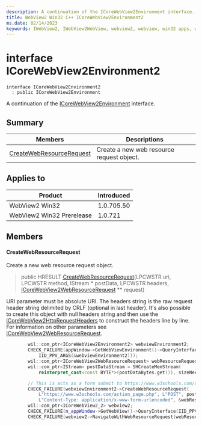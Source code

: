 ```yaml
---
description: A continuation of the ICoreWebView2Environment interface.
title: WebView2 Win32 C++ ICoreWebView2Environment2
ms.date: 02/14/2023
keywords: IWebView2, IWebView2WebView, webview2, webview, win32 apps, win32, edge, ICoreWebView2, ICoreWebView2Controller, browser control, edge html, ICoreWebView2Environment2
---
```


# interface ICoreWebView2Environment2

```
interface ICoreWebView2Environment2
  : public ICoreWebView2Environment
```

A continuation of the [ICoreWebView2Environment](icorewebview2environment.md) interface.

## Summary

 Members                        | Descriptions
--------------------------------|---------------------------------------------
[CreateWebResourceRequest](#createwebresourcerequest) | Create a new web resource request object.

## Applies to

Product                         | Introduced
--------------------------------|---------------------------------------------
WebView2 Win32            |    1.0.705.50
WebView2 Win32 Prerelease |    1.0.721

## Members

#### CreateWebResourceRequest

Create a new web resource request object.

> public HRESULT [CreateWebResourceRequest](#createwebresourcerequest)(LPCWSTR uri, LPCWSTR method, IStream * postData, LPCWSTR headers, [ICoreWebView2WebResourceRequest](icorewebview2webresourcerequest.md) ** request)

URI parameter must be absolute URI. The headers string is the raw request header string delimited by CRLF (optional in last header). It's also possible to create this object with null headers string and then use the [ICoreWebView2HttpRequestHeaders](icorewebview2httprequestheaders.md) to construct the headers line by line. For information on other parameters see [ICoreWebView2WebResourceRequest](icorewebview2webresourcerequest.md).

```cpp
        wil::com_ptr<ICoreWebView2Environment2> webviewEnvironment2;
        CHECK_FAILURE(appWindow->GetWebViewEnvironment()->QueryInterface(
            IID_PPV_ARGS(&webviewEnvironment2)));
        wil::com_ptr<ICoreWebView2WebResourceRequest> webResourceRequest;
        wil::com_ptr<IStream> postDataStream = SHCreateMemStream(
            reinterpret_cast<const BYTE*>(postDataBytes.get()), sizeNeededForMultiByte);

        // This is acts as a form submit to https://www.w3schools.com/action_page.php
        CHECK_FAILURE(webviewEnvironment2->CreateWebResourceRequest(
            L"https://www.w3schools.com/action_page.php", L"POST", postDataStream.get(),
            L"Content-Type: application/x-www-form-urlencoded", &webResourceRequest));
        wil::com_ptr<ICoreWebView2_2> webview2;
        CHECK_FAILURE(m_appWindow->GetWebView()->QueryInterface(IID_PPV_ARGS(&webview2)));
        CHECK_FAILURE(webview2->NavigateWithWebResourceRequest(webResourceRequest.get()));
```

